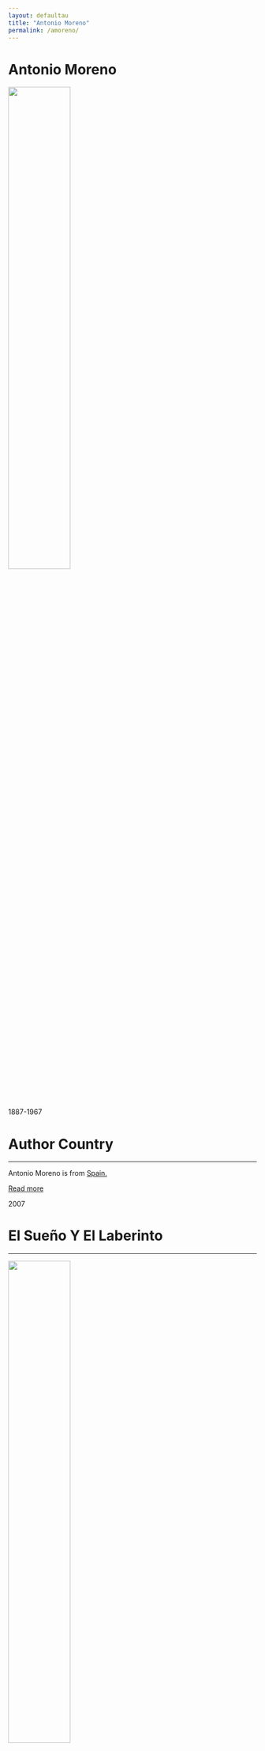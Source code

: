 ```yaml
---
layout: defaultau
title: "Antonio Moreno"
permalink: /amoreno/
---
```

<!-- partial:index.partial.html -->
<div class="content">
    <h1>Antonio Moreno</h1>
    <div class="quote">
        <div><img src="https://upload.wikimedia.org/wikipedia/commons/thumb/c/c9/Antonio_Moreno_1916.jpg/330px-Antonio_Moreno_1916.jpg" height="50%" width = "50%" class="logo"></div>
    </div>
    <div class="timeline">
        <div style="padding-bottom:100px;"></div>
        <div class="block">
            <div class="date right"><p class="right">1887-1967</p></div>
            <div class="dot"></div>
            <div class="left first">
            <div class="author_country">
                <h1>Author Country</h1><hr>
          <div class="aclocation">   <p>Antonio Moreno is from <a href="{{ site.baseurl }}/2">Spain.</a></p></div>
              <div class="acreadmore">   <a href="https://en.wikipedia.org/wiki/Antonio_Moreno" target="_blank">Read more</a></div>
            </div>
            </div>
        </div>
         <div class="block">
            <div class="date left"><p class="left">2007</p></div>
            <div class="dot"></div>
            <div class="right hide">
                <h1>El Sueño Y El Laberinto</h1><hr>
                <p><img src="https://m.media-amazon.com/images/I/51-DediSEIL._SX351_BO1,204,203,200_.jpg" height="50%" width = "50%"></p>
                <p>
                Language: Spanish<br/>
                Publisher: Ediciones Ávila<br/>
                Pub_location: Ciego de Ávila, Cuba<br/>
                Genre: Nonfiction Books<br/>
                Length: 160<br/>                   </p>
            </div>
        </div>
  <!-- partial -->
<script src='https://cdnjs.cloudflare.com/ajax/libs/jquery/3.1.1/jquery.min.js'></script><script  src="{{ site.baseurl }}/assets/js/authorscript.js"></script>
